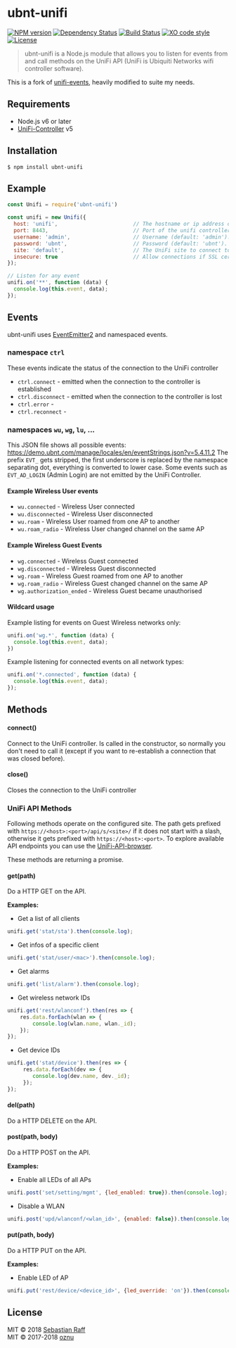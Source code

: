 # ubnt-unifi 

[![NPM version](https://badge.fury.io/js/ubnt-unifi.svg)](http://badge.fury.io/js/ubnt-unifi)
[![Dependency Status](https://img.shields.io/gemnasium/hobbyquaker/ubnt-unifi.svg?maxAge=2592000)](https://gemnasium.com/github.com/hobbyquaker/ubnt-unifi)
[![Build Status](https://travis-ci.org/hobbyquaker/ubnt-unifi.svg?branch=master)](https://travis-ci.org/hobbyquaker/ubnt-unifi)
[![XO code style](https://img.shields.io/badge/code_style-XO-5ed9c7.svg)](https://github.com/sindresorhus/xo)
[![License][mit-badge]][mit-url]

> ubnt-unifi is a Node.js module that allows you to listen for events from and call methods on the UniFi API (UniFi is 
Ubiquiti Networks wifi controller software).

This is a fork of [unifi-events](https://github.com/oznu/unifi-events), heavily modified to suite my needs.


## Requirements

* Node.js v6 or later
* [UniFi-Controller](https://www.ubnt.com/download/unifi) v5

## Installation

`$ npm install ubnt-unifi`


## Example

```javascript
const Unifi = require('ubnt-unifi')

const unifi = new Unifi({
  host: 'unifi',                        // The hostname or ip address of the unifi controller (default: 'unifi')
  port: 8443,                           // Port of the unifi controller (default: 8443)
  username: 'admin',                    // Username (default: 'admin').
  password: 'ubnt',                     // Password (default: 'ubnt').
  site: 'default',                      // The UniFi site to connect to (default: 'default').
  insecure: true                        // Allow connections if SSL certificate check fails (default: false).
});

// Listen for any event
unifi.on('**', function (data) {
  console.log(this.event, data);
});
```

## Events

ubnt-unifi uses [EventEmitter2](https://github.com/asyncly/EventEmitter2) and namespaced events. 

### namespace `ctrl`

These events indicate the status of the connection to the UniFi controller

* `ctrl.connect` - emitted when the connection to the controller is established
* `ctrl.disconnect` - emitted when the connection to the controller is lost
* `ctrl.error` - 
* `ctrl.reconnect` - 


### namespaces `wu`, `wg`, `lu`, ...

This JSON file shows all possible events: https://demo.ubnt.com/manage/locales/en/eventStrings.json?v=5.4.11.2
The prefix `EVT_` gets stripped, the first underscore is replaced by the namespace separating dot, everything is 
converted to lower case. Some events such as `EVT_AD_LOGIN` (Admin Login) are not emitted by the UniFi Controller.


#### Example Wireless User events

* `wu.connected` - Wireless User connected
* `wu.disconnected` - Wireless User disconnected
* `wu.roam` - Wireless User roamed from one AP to another
* `wu.roam_radio` - Wireless User changed channel on the same AP

#### Example Wireless Guest Events

* `wg.connected` - Wireless Guest connected
* `wg.disconnected` - Wireless Guest disconnected
* `wg.roam` - Wireless Guest roamed from one AP to another
* `wg.roam_radio` - Wireless Guest changed channel on the same AP
* `wg.authorization_ended` - Wireless Guest became unauthorised

#### Wildcard usage

Example listing for events on Guest Wireless networks only:

```javascript
unifi.on('wg.*', function (data) {
  console.log(this.event, data);
})
```

Example listening for connected events on all network types:

```javascript
unifi.on('*.connected', function (data) {
  console.log(this.event, data);
});
```

## Methods

#### connect()

Connect to the UniFi controller. Is called in the constructor, so normally you don't need to call it (except if you want 
to re-establish a connection that was closed before).

#### close()

Closes the connection to the UniFi controller


### UniFi API Methods

Following methods operate on the configured site. The path gets prefixed with 
`https://<host>:<port>/api/s/<site>/` if it does not start with a slash, otherwise it gets prefixed with 
`https://<host>:<port>`. To explore available API endpoints you can use the 
[UniFi-API-browser](https://github.com/Art-of-WiFi/UniFi-API-browser).

These methods are returning a promise.


#### get(path)

Do a HTTP GET on the API.

**Examples:**

* Get a list of all clients
```javascript
unifi.get('stat/sta').then(console.log);
```

* Get infos of a specific client
```javascript
unifi.get('stat/user/<mac>').then(console.log);
```

* Get alarms
```javascript
unifi.get('list/alarm').then(console.log);
```

* Get wireless network IDs
```javascript
unifi.get('rest/wlanconf').then(res => {
    res.data.forEach(wlan => {
        console.log(wlan.name, wlan._id);
    });
});
```

* Get device IDs
```javascript
unifi.get('stat/device').then(res => {
     res.data.forEach(dev => {
        console.log(dev.name, dev._id);
     });
});
```

#### del(path)

Do a HTTP DELETE on the API.

#### post(path, body)

Do a HTTP POST on the API.

**Examples:**

* Enable all LEDs of all APs
```javascript
unifi.post('set/setting/mgmt', {led_enabled: true}).then(console.log);
```

* Disable a WLAN
```javascript
unifi.post('upd/wlanconf/<wlan_id>', {enabled: false}).then(console.log);
```

#### put(path, body)

Do a HTTP PUT on the API.

**Examples:**

* Enable LED of AP
```javascript
unifi.put('rest/device/<device_id>', {led_override: 'on'}).then(console.log);
```


## License

MIT © 2018 [Sebastian Raff](https://github.com/hobbyquaker)    
MIT © 2017-2018 [oznu](https://github.com/oznu)

[mit-badge]: https://img.shields.io/badge/License-MIT-blue.svg?style=flat
[mit-url]: LICENSE
